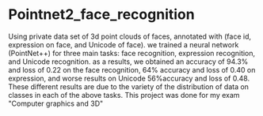 # Pointnet2_face_recognition

Using private data set of 3d point clouds of faces, annotated with (face id, expression on face, and Unicode of face).
we trained a neural network (PointNet++) for three main tasks: 
face recognition, expression recognition, and Unicode recognition.
as a results, we obtained an accuracy of 94.3% and loss of 0.22 on the face recognition, 64% accuracy and loss of 0.40 on expression, and worse results on Unicode 56%accuracy and loss of 0.48.
These different results are due to the variety of the distribution of data on classes in each of the above tasks. 
This project was done for my exam "Computer graphics and 3D"

